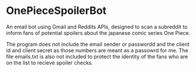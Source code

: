 # OnePieceSpoilerBot
An email bot using Gmail and Reddits APIs, designed to scan a subreddit to inform fans of potential spoilers about the japanese comic series One Piece.

The program does not include the email sender or passwordd and the client id and client secret as those numbers are meant as a passowrd for me. The file emails.txt is also
not included to protect the identity of the fans who are on the list to recieve spoiler checks.
